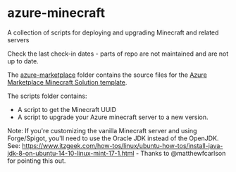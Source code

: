 # azure-minecraft
A collection of scripts for deploying and upgrading Minecraft and related servers

Check the last check-in dates - parts of repo are not maintained and are not up to date. 

The [azure-marketplace](./azure-marketplace) folder contains the source files for the [Azure Marketplace Minecraft Solution template](https://azuremarketplace.microsoft.com/en-us/marketplace/apps/msftstack.minecraft-server?tab=Overview).

The scripts folder contains:
- A script to get the Minecraft UUID
- A script to upgrade your Azure minecraft server to a new version.

Note: If you're customizing the vanilla Minecraft server and using Forge/Spigot, you'll need to use the Oracle JDK instead of the OpenJDK. See: https://www.itzgeek.com/how-tos/linux/ubuntu-how-tos/install-java-jdk-8-on-ubuntu-14-10-linux-mint-17-1.html - Thanks to @matthewfcarlson for pointing this out.
